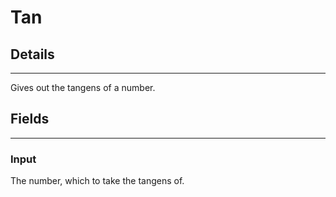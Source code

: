 # Tan

## Details

---

Gives out the tangens of a number.

## Fields

---

### Input

The number, which to take the tangens of.
